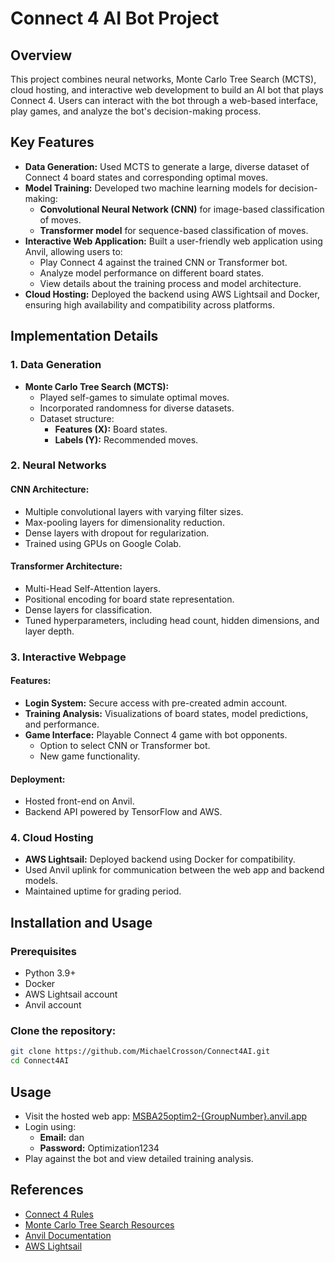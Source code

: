 # Connect 4 AI Bot Project

## Overview
This project combines neural networks, Monte Carlo Tree Search (MCTS), cloud hosting, and interactive web development to build an AI bot that plays Connect 4. Users can interact with the bot through a web-based interface, play games, and analyze the bot's decision-making process.

## Key Features
- **Data Generation:** Used MCTS to generate a large, diverse dataset of Connect 4 board states and corresponding optimal moves.
- **Model Training:** Developed two machine learning models for decision-making:
  - **Convolutional Neural Network (CNN)** for image-based classification of moves.
  - **Transformer model** for sequence-based classification of moves.
- **Interactive Web Application:** Built a user-friendly web application using Anvil, allowing users to:
  - Play Connect 4 against the trained CNN or Transformer bot.
  - Analyze model performance on different board states.
  - View details about the training process and model architecture.
- **Cloud Hosting:** Deployed the backend using AWS Lightsail and Docker, ensuring high availability and compatibility across platforms.

## Implementation Details

### 1. Data Generation
- **Monte Carlo Tree Search (MCTS):**
  - Played self-games to simulate optimal moves.
  - Incorporated randomness for diverse datasets.
  - Dataset structure:
    - **Features (X):** Board states.
    - **Labels (Y):** Recommended moves.

### 2. Neural Networks
#### CNN Architecture:
- Multiple convolutional layers with varying filter sizes.
- Max-pooling layers for dimensionality reduction.
- Dense layers with dropout for regularization.
- Trained using GPUs on Google Colab.

#### Transformer Architecture:
- Multi-Head Self-Attention layers.
- Positional encoding for board state representation.
- Dense layers for classification.
- Tuned hyperparameters, including head count, hidden dimensions, and layer depth.

### 3. Interactive Webpage
#### Features:
- **Login System:** Secure access with pre-created admin account.
- **Training Analysis:** Visualizations of board states, model predictions, and performance.
- **Game Interface:** Playable Connect 4 game with bot opponents.
  - Option to select CNN or Transformer bot.
  - New game functionality.

#### Deployment:
- Hosted front-end on Anvil.
- Backend API powered by TensorFlow and AWS.

### 4. Cloud Hosting
- **AWS Lightsail:** Deployed backend using Docker for compatibility.
- Used Anvil uplink for communication between the web app and backend models.
- Maintained uptime for grading period.

## Installation and Usage

### Prerequisites
- Python 3.9+
- Docker
- AWS Lightsail account
- Anvil account

### Clone the repository:
   ```bash
   git clone https://github.com/MichaelCrosson/Connect4AI.git
   cd Connect4AI
   ```

## Usage
- Visit the hosted web app: [MSBA25optim2-{GroupNumber}.anvil.app](#)
- Login using:
  - **Email:** dan
  - **Password:** Optimization1234
- Play against the bot and view detailed training analysis.

## References
- [Connect 4 Rules](https://en.wikipedia.org/wiki/Connect_Four)
- [Monte Carlo Tree Search Resources](https://mcts.netlify.app/)
- [Anvil Documentation](https://anvil.works/docs/)
- [AWS Lightsail](https://lightsail.aws.amazon.com/)

